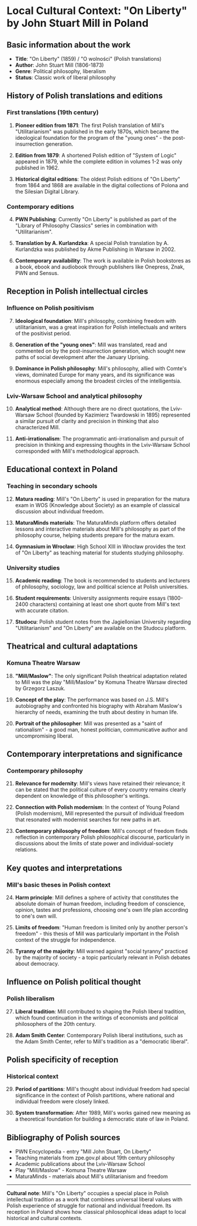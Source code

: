 # Local Cultural Context: "On Liberty" by John Stuart Mill in Poland

## Basic information about the work
- **Title**: "On Liberty" (1859) / "O wolności" (Polish translations)
- **Author**: John Stuart Mill (1806-1873)
- **Genre**: Political philosophy, liberalism
- **Status**: Classic work of liberal philosophy

## History of Polish translations and editions

### First translations (19th century)
1. **Pioneer edition from 1871**: The first Polish translation of Mill's "Utilitarianism" was published in the early 1870s, which became the ideological foundation for the program of the "young ones" - the post-insurrection generation.

2. **Edition from 1879**: A shortened Polish edition of "System of Logic" appeared in 1879, while the complete edition in volumes 1-2 was only published in 1962.

3. **Historical digital editions**: The oldest Polish editions of "On Liberty" from 1864 and 1868 are available in the digital collections of Polona and the Silesian Digital Library.

### Contemporary editions
4. **PWN Publishing**: Currently "On Liberty" is published as part of the "Library of Philosophy Classics" series in combination with "Utilitarianism".

5. **Translation by A. Kurlandzka**: A special Polish translation by A. Kurlandzka was published by Akme Publishing in Warsaw in 2002.

6. **Contemporary availability**: The work is available in Polish bookstores as a book, ebook and audiobook through publishers like Onepress, Znak, PWN and Sensus.

## Reception in Polish intellectual circles

### Influence on Polish positivism
7. **Ideological foundation**: Mill's philosophy, combining freedom with utilitarianism, was a great inspiration for Polish intellectuals and writers of the positivist period.

8. **Generation of the "young ones"**: Mill was translated, read and commented on by the post-insurrection generation, which sought new paths of social development after the January Uprising.

9. **Dominance in Polish philosophy**: Mill's philosophy, allied with Comte's views, dominated Europe for many years, and its significance was enormous especially among the broadest circles of the intelligentsia.

### Lviv-Warsaw School and analytical philosophy
10. **Analytical method**: Although there are no direct quotations, the Lviv-Warsaw School (founded by Kazimierz Twardowski in 1895) represented a similar pursuit of clarity and precision in thinking that also characterized Mill.

11. **Anti-irrationalism**: The programmatic anti-irrationalism and pursuit of precision in thinking and expressing thoughts in the Lviv-Warsaw School corresponded with Mill's methodological approach.

## Educational context in Poland

### Teaching in secondary schools
12. **Matura reading**: Mill's "On Liberty" is used in preparation for the matura exam in WOS (Knowledge about Society) as an example of classical discussion about individual freedom.

13. **MaturaMinds materials**: The MaturaMinds platform offers detailed lessons and interactive materials about Mill's philosophy as part of the philosophy course, helping students prepare for the matura exam.

14. **Gymnasium in Wrocław**: High School XIII in Wrocław provides the text of "On Liberty" as teaching material for students studying philosophy.

### University studies
15. **Academic reading**: The book is recommended to students and lecturers of philosophy, sociology, law and political science at Polish universities.

16. **Student requirements**: University assignments require essays (1800-2400 characters) containing at least one short quote from Mill's text with accurate citation.

17. **Studocu**: Polish student notes from the Jagiellonian University regarding "Utilitarianism" and "On Liberty" are available on the Studocu platform.

## Theatrical and cultural adaptations

### Komuna Theatre Warsaw
18. **"Mill/Maslow"**: The only significant Polish theatrical adaptation related to Mill was the play "Mill/Maslow" by Komuna Theatre Warsaw directed by Grzegorz Laszuk.

19. **Concept of the play**: The performance was based on J.S. Mill's autobiography and confronted his biography with Abraham Maslow's hierarchy of needs, examining the truth about destiny in human life.

20. **Portrait of the philosopher**: Mill was presented as a "saint of rationalism" - a good man, honest politician, communicative author and uncompromising liberal.

## Contemporary interpretations and significance

### Contemporary philosophy
21. **Relevance for modernity**: Mill's views have retained their relevance; it can be stated that the political culture of every country remains clearly dependent on knowledge of this philosopher's writings.

22. **Connection with Polish modernism**: In the context of Young Poland (Polish modernism), Mill represented the pursuit of individual freedom that resonated with modernist searches for new paths in art.

23. **Contemporary philosophy of freedom**: Mill's concept of freedom finds reflection in contemporary Polish philosophical discourse, particularly in discussions about the limits of state power and individual-society relations.

## Key quotes and interpretations

### Mill's basic theses in Polish context
24. **Harm principle**: Mill defines a sphere of activity that constitutes the absolute domain of human freedom, including freedom of conscience, opinion, tastes and professions, choosing one's own life plan according to one's own will.

25. **Limits of freedom**: "Human freedom is limited only by another person's freedom" - this thesis of Mill was particularly important in the Polish context of the struggle for independence.

26. **Tyranny of the majority**: Mill warned against "social tyranny" practiced by the majority of society - a topic particularly relevant in Polish debates about democracy.

## Influence on Polish political thought

### Polish liberalism
27. **Liberal tradition**: Mill contributed to shaping the Polish liberal tradition, which found continuation in the writings of economists and political philosophers of the 20th century.

28. **Adam Smith Center**: Contemporary Polish liberal institutions, such as the Adam Smith Center, refer to Mill's tradition as a "democratic liberal".

## Polish specificity of reception

### Historical context
29. **Period of partitions**: Mill's thought about individual freedom had special significance in the context of Polish partitions, where national and individual freedom were closely linked.

30. **System transformation**: After 1989, Mill's works gained new meaning as a theoretical foundation for building a democratic state of law in Poland.

## Bibliography of Polish sources

- PWN Encyclopedia - entry "Mill John Stuart, On Liberty"
- Teaching materials from zpe.gov.pl about 19th century philosophy
- Academic publications about the Lviv-Warsaw School
- Play "Mill/Maslow" - Komuna Theatre Warsaw
- MaturaMinds - materials about Mill's utilitarianism and freedom

---

**Cultural note**: Mill's "On Liberty" occupies a special place in Polish intellectual tradition as a work that combines universal liberal values with Polish experience of struggle for national and individual freedom. Its reception in Poland shows how classical philosophical ideas adapt to local historical and cultural contexts.